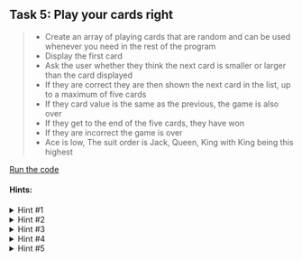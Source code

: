 ## Task 5: Play your cards right
> - Create an array of playing cards that are random and can be used whenever you need in the rest of the program
> - Display the first card
> - Ask the user whether they think the next card is smaller or larger than the card displayed 
> - If they are correct they are then shown the next card in the list, up to a maximum of five cards
> - If they card value is the same as the previous, the game is also over
> - If they get to the end of the five cards, they have won
> - If they are incorrect the game is over
> - Ace is low, The suit order is Jack, Queen, King with King being this highest

[Run the code](https://Anagram-Game.minion3665.repl.run)
#### Hints:
<details>
  <summary>Hint #1</summary>
  
  ```python
  import random
  ```
  
  Try importing the random module to allow chosing a random card
</details>
<details>
  <summary>Hint #2</summary>
  
  ```python
cardNumbers = ["Ace", "2", "3", "4", "5", "6", "7", "8", "9", "10", "Jack", "Queen", "King"]
cardSuits = ["Spades", "Hearts", "Clubs", "Diamonds"]

class Deck:
  def __init__(self):
    self.deck = []
    self.discards = []
    self.shuffle()
  @staticmethod
  def get_numbers():
    return cardNumbers
  @staticmethod
  def get_suits():
    return cardSuits
  def shuffle(self):
    deck = []
    for number in cardNumbers:
      for suit in cardSuits:
        deck.append({"number": number, "suit": suit})
    random.shuffle(deck)
    self.deck = deck
    self.discards = []

  ```
  
  Initialize starting arrays
  - Create variavles that shuffle the cards that we can use whenever needed.
  - use the ```python self.shuffle()``` variable
</details>
<details>
  <summary>Hint #3</summary>
  
  ```python
  def draw(self):
    try:
      card = self.deck.pop()
      self.discards.append(card)
      return card
    except IndexError:
      return None
  def get(self, index):
    try:
      return self.deck[-(index+1)]
    except IndexError:
      return None
  def get_discards(self):
    return self.discards
  ```
  Get deck of cards and shuffle them when needed.
  - End of deck.py file
</details>
<details>
  <summary>Hint #4</summary>
  
  ```python
  import ast
version = "a1.0.0-minimod-1"

def miniInput(inputType: type = str, *prompt: str, errorMessage: str = "You must enter a{n} {type}"):
	"""
	An input function that you always wished python had as default
	PARAMETERS:
	inputType: must be a type, determines the required type of the input. Use str to allow all input
	prompt: determines the prompt that is passed to input. Please note that "\\n>>> " will be added onto the end of the prompt
	errorMessage: the error message that will be given if the input is not of the required type. Defaults to "You must enter a{n} {type}". {Type} is replaced with the required type and {n} is replaced with the "n" if the type starts with a vowel (for use in a/an, for example).
	"""
	while True:
		inputToCheck = input(" ".join(prompt)+"\n>>> ")
		try:
			if inputToCheck:
				inputToCheck = ast.literal_eval(inputToCheck)
				return inputType(inputToCheck)
			else:
				print("You need to enter something")
		except ValueError:
			n = ""
			if inputType.__name__[0] in ["a", "e", "i", "o", "u"]:
				n = "n"
			print(errorMessage.replace("{type}", inputType.__name__).replace("{n}", n))

print("Using MiniUtils version "+version+" by MinionBAD420")
print("Please remove these credits")
print("Writing your own name makes you a coder")
  ```
  
  Miniutils.py has most of the input and text Main.py use
  - Scan user input and detect if its a real response or random text
  
</details>
<details>
  <summary>Hint #5</summary>
  
  ```python
  print('\n')
  print('Now its time to guess. You have guessed',len(store_letter),'letters correctly.')
  print('These letters are: ', store_letter)

  word_guess = input('Guess the whole word: ')
  while word_guess:
    if word_guess.lower() == correct:
      print('Congrats!')
      break

    elif word_guess.lower() != correct:
      print('Unlucky! The answer was,', word)
      break

  print('\n')
  input('Press Enter to leave the program ')

  ```
  
  Let the user guess the whole word then exit
</details>
